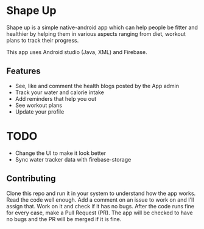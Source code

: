 ﻿# Shape Up

Shape up is a simple  native-android app which can help people be fitter and healthier by helping them in various aspects ranging from diet, workout plans to track their progress. 

This app uses Android studio (Java, XML) and Firebase.

## Features

 - See, like and comment the health blogs posted by the App admin
 - Track your water and calorie intake
 - Add reminders that help you out
 - See workout plans
 - Update your profile 

# TODO

 - Change the UI to make it look better
 - Sync water tracker data with firebase-storage
    
## Contributing

Clone this repo and run it in your system to understand how the app works. Read the code well enough. Add a comment on an issue to work on and I'll assign that. Work on it and check if it has no bugs. After the code runs fine for every case, make a Pull Request (PR). The app will be checked to have no bugs and the PR will be merged if it is fine.
